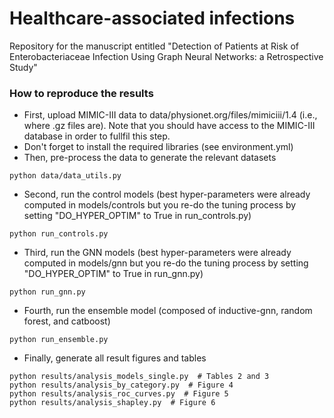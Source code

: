 # Healthcare-associated infections

Repository for the manuscript entitled "Detection of Patients at Risk of Enterobacteriaceae Infection Using Graph Neural Networks: a Retrospective Study"

### How to reproduce the results

* First, upload MIMIC-III data to data/physionet.org/files/mimiciii/1.4 (i.e., where .gz files are). Note that you should have access to the MIMIC-III database in order to fullfil this step.
* Don't forget to install the required libraries (see environment.yml)
* Then, pre-process the data to generate the relevant datasets
```
python data/data_utils.py
```
* Second, run the control models (best hyper-parameters were already computed in models/controls but you re-do the tuning process by setting "DO_HYPER_OPTIM" to True in run_controls.py)
```
python run_controls.py
```
* Third, run the GNN models (best hyper-parameters were already computed in models/gnn but you re-do the tuning process by setting "DO_HYPER_OPTIM" to True in run_gnn.py)
```
python run_gnn.py
```
* Fourth, run the ensemble model (composed of inductive-gnn, random forest, and catboost)
```
python run_ensemble.py
```
* Finally, generate all result figures and tables
```
python results/analysis_models_single.py  # Tables 2 and 3
python results/analysis_by_category.py  # Figure 4
python results/analysis_roc_curves.py  # Figure 5
python results/analysis_shapley.py  # Figure 6
```
